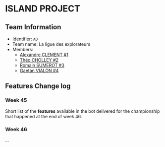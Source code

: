# ISLAND PROJECT

## Team Information

  * Identifier: `AD`
  * Team name: La ligue des explorateurs
  * Members:
    *  [Alexandre CLEMENT #1](alexandre.clement@etu.unice.fr)
    *  [Théo CHOLLEY #2](theo.cholley@etu.unice.fr)
    *  [Romain SUMEROT #3](romain.sumerot@etu.unice.fr)
    *  [Gaetan VIALON #4](gaetan.vialon@etu.unice.fr)

## Features Change log

### Week 45

Short list of the **features** available in the bot delivered for the championship that happened at the end of week 46.

### Week 46

...


    
